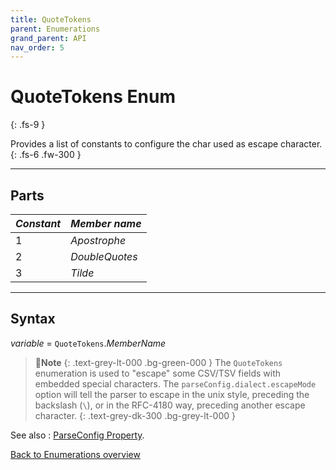 ```yaml
---
title: QuoteTokens
parent: Enumerations
grand_parent: API
nav_order: 5
---
```


# QuoteTokens Enum
{: .fs-9 }

Provides a list of constants to configure the char used as escape character.
{: .fs-6 .fw-300 }

---

## Parts

|**_Constant_**|**_Member name_**|
|:----------|:----------|
|1|*Apostrophe*|
|2|*DoubleQuotes*|
|3|*Tilde*|

---

## Syntax

*variable* = `QuoteTokens`.*MemberName*

>📝**Note**
>{: .text-grey-lt-000 .bg-green-000 }
>The `QuoteTokens` enumeration is used to "escape" some CSV/TSV fields with embedded special characters. The `parseConfig.dialect.escapeMode` option will tell the parser to escape in the unix style, preceding the backslash (`\`), or in the RFC-4180 way, preceding another escape character.
{: .text-grey-dk-300 .bg-grey-lt-000 }

See also
: [ParseConfig Property](https://ws-garcia.github.io/VBA-CSV-interface/api/properties/parseconfig.html).

[Back to Enumerations overview](https://ws-garcia.github.io/VBA-CSV-interface/api/enumerations/)